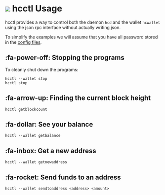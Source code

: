 # <img class="hc-icon" src="/img/hc-icons/hctl.svg" /> hcctl Usage 

hcctl provides a way to control both the daemon `hcd` and the wallet
`hcwallet` using the json rpc interface without actually writing
json.

To simplify the examples we will assume that you have all password
stored in the [config files](/advanced/storing-login-details.md).

## :fa-power-off: Stopping the programs

To cleanly shut down the programs:

```no-highlight
hcctl --wallet stop
hcctl stop
```

## :fa-arrow-up: Finding the current block height

```no-highlight
hcctl getblockcount
```

## :fa-dollar: See your balance

```no-highlight
hcctl --wallet getbalance
```

## :fa-inbox: Get a new address

```no-highlight
hcctl --wallet getnewaddress
```

## :fa-rocket: Send funds to an address

```
hcctl --wallet sendtoaddress <address> <amount>
```

